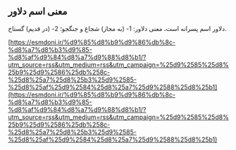 ## معنی اسم دلاور


دلاور اسم پسرانه است، معنی دلاور: 1- (به مجاز) شجاع و جنگجو؛ 2- (در قدیم) گستاخ.

[https://esmdoni.ir/%d9%85%d8%b9%d9%86%db%8c-%d8%a7%d8%b3%d9%85-%d8%af%d9%84%d8%a7%d9%88%d8%b1/?utm_source=rss&utm_medium=rss&utm_campaign=%25d9%2585%25d8%25b9%25d9%2586%25db%258c-%25d8%25a7%25d8%25b3%25d9%2585-%25d8%25af%25d9%2584%25d8%25a7%25d9%2588%25d8%25b1](https://esmdoni.ir/%d9%85%d8%b9%d9%86%db%8c-%d8%a7%d8%b3%d9%85-%d8%af%d9%84%d8%a7%d9%88%d8%b1/?utm_source=rss&utm_medium=rss&utm_campaign=%25d9%2585%25d8%25b9%25d9%2586%25db%258c-%25d8%25a7%25d8%25b3%25d9%2585-%25d8%25af%25d9%2584%25d8%25a7%25d9%2588%25d8%25b1) 